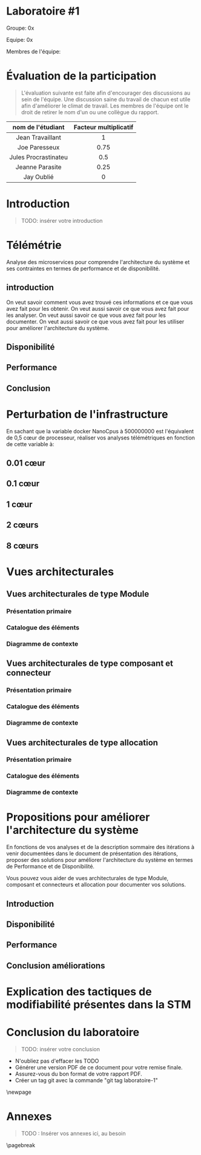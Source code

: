 <style>
    .concept {
        width: 1000%;
        text-align: center;
    }
    .concept th {
        background: grey;
        word-wrap: break-word;
        text-align: center;
    }
    .disponibilite tr:nth-child(1) { background: orange; }
    .performance tr:nth-child(2) { background: orange; }
    .securite tr:nth-child(3) { background: orange; }
    .usabilite tr:nth-child(1) { background: orange; }
    .interoperabilite tr:nth-child(2) { background: orange; }
    .modifiabilite tr:nth-child(3) { background: orange; }
    .testabilite tr:nth-child(1) { background: orange; }
</style>

# Laboratoire #1

Groupe: 0x

Equipe: 0x

Membres de l'équipe:

# Évaluation de la participation

>L'évaluation suivante est faite afin d'encourager des discussions au sein de l'équipe. Une discussion saine du travail de chacun est utile afin d'améliorer le climat de travail. Les membres de l'équipe ont le droit de retirer le nom d'un ou une collègue du rapport.

|nom de l'étudiant| Facteur multiplicatif|
|:---------------:|:--------------------:|
|Jean Travaillant  |          1           |
|Joe Paresseux  |          0.75        |
|Jules Procrastinateu|        0.5         |
|Jeanne Parasite |        0.25         |
|Jay Oublié|      0         |

# Introduction
>TODO: insérer votre introduction

# Télémétrie
Analyse des microservices pour comprendre l'architecture du système et ses contraintes en termes de performance et de disponibilité.

## introduction

On veut savoir comment vous avez trouvé ces informations et ce que vous avez fait pour les obtenir. On veut aussi savoir ce que vous avez fait pour les analyser. On veut aussi savoir ce que vous avez fait pour les documenter. On veut aussi savoir ce que vous avez fait pour les utiliser pour améliorer l'architecture du système.

## Disponibilité

## Performance

## Conclusion

# Perturbation de l'infrastructure

En sachant que la variable docker NanoCpus à 500000000 est l'équivalent de 0,5 cœur de processeur, réaliser vos analyses télémétriques en fonction de cette variable à:

## 0.01 cœur

## 0.1 cœur

## 1 cœur

## 2 cœurs

## 8 cœurs

# Vues architecturales

## Vues architecturales de type Module

### Présentation primaire

### Catalogue des éléments

### Diagramme de contexte

## Vues architecturales de type composant et connecteur

### Présentation primaire

### Catalogue des éléments

### Diagramme de contexte

## Vues architecturales de type allocation

### Présentation primaire

### Catalogue des éléments

### Diagramme de contexte

# Propositions pour améliorer l'architecture du système

En fonctions de vos analyses et de la description sommaire des itérations à venir documentées dans le document de présentation des itérations, proposer des solutions pour améliorer l'architecture du système en termes de Performance et de Disponibilité.

Vous pouvez vous aider de vues architecturales de type Module, composant et connecteurs et allocation pour documenter vos solutions.

## Introduction

## Disponibilité

## Performance

## Conclusion améliorations

# Explication des tactiques de modifiabilité présentes dans la STM

# Conclusion du laboratoire

>TODO: insérer votre conclusion

- N'oubliez pas d'effacer les TODO
- Générer une version PDF de ce document pour votre remise finale.
- Assurez-vous du bon format de votre rapport PDF.
- Créer un tag git avec la commande "git tag laboratoire-1"

\newpage

# Annexes

>TODO : Insérer vos annexes ici, au besoin

\pagebreak
